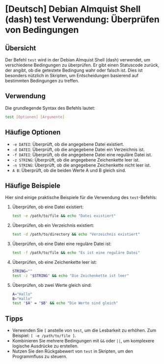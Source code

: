 # [Deutsch] Debian Almquist Shell (dash) test Verwendung: Überprüfen von Bedingungen

## Übersicht
Der Befehl `test` wird in der Debian Almquist Shell (dash) verwendet, um verschiedene Bedingungen zu überprüfen. Er gibt einen Statuscode zurück, der angibt, ob die getestete Bedingung wahr oder falsch ist. Dies ist besonders nützlich in Skripten, um Entscheidungen basierend auf bestimmten Bedingungen zu treffen.

## Verwendung
Die grundlegende Syntax des Befehls lautet:

```sh
test [Optionen] [Argumente]
```

## Häufige Optionen
- `-e DATEI`: Überprüft, ob die angegebene Datei existiert.
- `-d DATEI`: Überprüft, ob die angegebene Datei ein Verzeichnis ist.
- `-f DATEI`: Überprüft, ob die angegebene Datei eine reguläre Datei ist.
- `-z STRING`: Überprüft, ob die angegebene Zeichenkette leer ist.
- `-n STRING`: Überprüft, ob die angegebene Zeichenkette nicht leer ist.
- `A B`: Überprüft, ob die beiden Werte A und B gleich sind.

## Häufige Beispiele
Hier sind einige praktische Beispiele für die Verwendung des `test`-Befehls:

1. Überprüfen, ob eine Datei existiert:
   ```sh
   test -e /path/to/file && echo "Datei existiert"
   ```

2. Überprüfen, ob ein Verzeichnis existiert:
   ```sh
   test -d /path/to/directory && echo "Verzeichnis existiert"
   ```

3. Überprüfen, ob eine Datei eine reguläre Datei ist:
   ```sh
   test -f /path/to/file && echo "Es ist eine reguläre Datei"
   ```

4. Überprüfen, ob eine Zeichenkette leer ist:
   ```sh
   STRING=""
   test -z "$STRING" && echo "Die Zeichenkette ist leer"
   ```

5. Überprüfen, ob zwei Werte gleich sind:
   ```sh
   A="Hallo"
   B="Hallo"
   test "$A" = "$B" && echo "Die Werte sind gleich"
   ```

## Tipps
- Verwenden Sie `[` anstelle von `test`, um die Lesbarkeit zu erhöhen. Zum Beispiel: `[ -e /path/to/file ]`.
- Kombinieren Sie mehrere Bedingungen mit `&&` oder `||`, um komplexere logische Ausdrücke zu erstellen.
- Nutzen Sie den Rückgabewert von `test` in Skripten, um den Programmfluss zu steuern.
